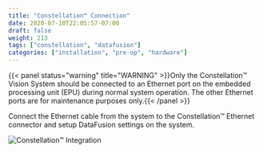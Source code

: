```yaml
---
title: "Constellation™ Connection"
date: 2020-07-10T22:05:57-07:00
draft: false
weight: 213
tags: ["constellation", "datafusion"]
categories: ["installation", "pre-op", "hardware"]
---
```


{{< panel status="warning" title="WARNING" >}}Only the Constellation&trade; Vision System should be connected to an Ethernet port on the embedded processing unit (EPU) during normal system operation. The other Ethernet ports are for maintenance purposes only.{{< /panel >}}

Connect the Ethernet cable from the system to the Constellation&trade; Ethernet connector and setup DataFusion settings on the system.

![Constellation&trade; Integration](/images/datafusion_constellation.svg)
